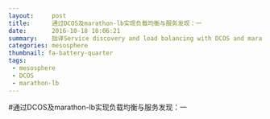 ```yaml
---
layout:     post
title:      通过DCOS及marathon-lb实现负载均衡与服务发现：一
date:       2016-10-18 18:06:21
summary:    拙译Service discovery and load balancing with DCOS and marathon-lb: Part1
categories: mesosphere
thumbnail: fa-battery-quarter
tags:
 - mesosphere
 - DCOS
 - marathon-lb
---
```


#通过DCOS及marathon-lb实现负载均衡与服务发现：一
